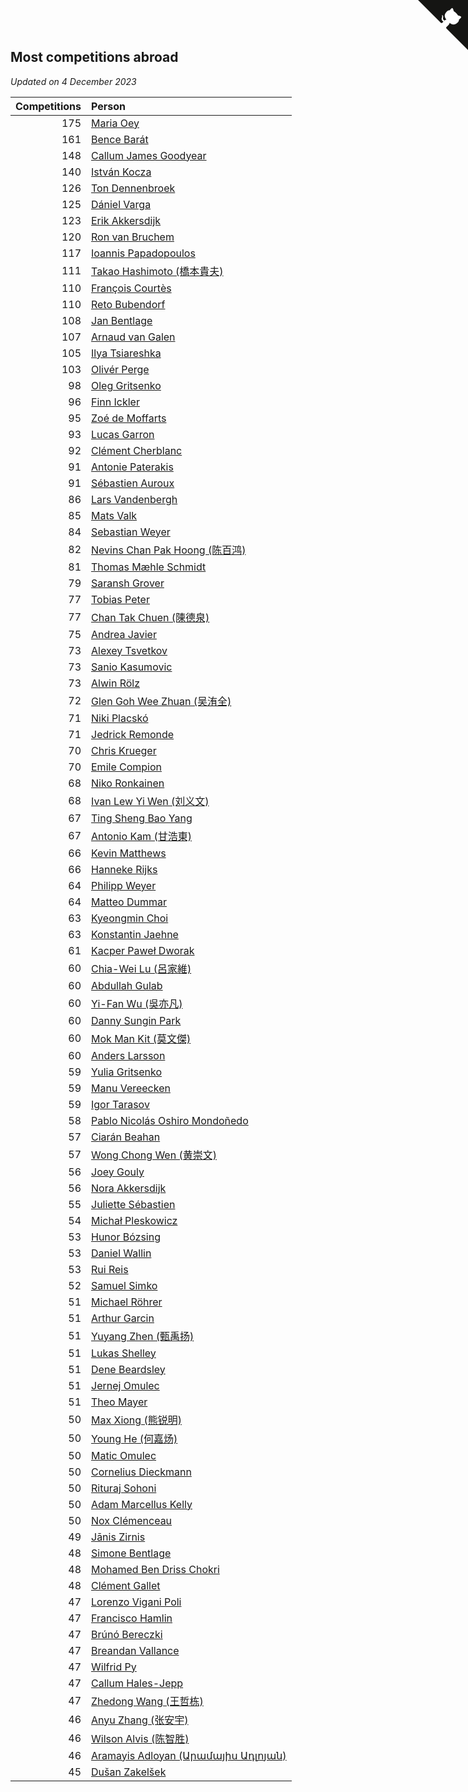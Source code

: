 ## Most competitions abroad

*Updated on  4 December 2023*

| Competitions | Person |
| ---: | :--- |
| 175 | [Maria Oey](https://www.worldcubeassociation.org/persons/2007OEYM01) |
| 161 | [Bence Barát](https://www.worldcubeassociation.org/persons/2008BARA01) |
| 148 | [Callum James Goodyear](https://www.worldcubeassociation.org/persons/2012GOOD02) |
| 140 | [István Kocza](https://www.worldcubeassociation.org/persons/2005KOCZ01) |
| 126 | [Ton Dennenbroek](https://www.worldcubeassociation.org/persons/2003DENN01) |
| 125 | [Dániel Varga](https://www.worldcubeassociation.org/persons/2008VARG01) |
| 123 | [Erik Akkersdijk](https://www.worldcubeassociation.org/persons/2005AKKE01) |
| 120 | [Ron van Bruchem](https://www.worldcubeassociation.org/persons/2003BRUC01) |
| 117 | [Ioannis Papadopoulos](https://www.worldcubeassociation.org/persons/2013PAPA01) |
| 111 | [Takao Hashimoto (橋本貴夫)](https://www.worldcubeassociation.org/persons/2007HASH01) |
| 110 | [François Courtès](https://www.worldcubeassociation.org/persons/2008COUR01) |
| 110 | [Reto Bubendorf](https://www.worldcubeassociation.org/persons/2012BUBE01) |
| 108 | [Jan Bentlage](https://www.worldcubeassociation.org/persons/2010BENT01) |
| 107 | [Arnaud van Galen](https://www.worldcubeassociation.org/persons/2006GALE01) |
| 105 | [Ilya Tsiareshka](https://www.worldcubeassociation.org/persons/2012TERE01) |
| 103 | [Olivér Perge](https://www.worldcubeassociation.org/persons/2007PERG01) |
| 98 | [Oleg Gritsenko](https://www.worldcubeassociation.org/persons/2011GRIT01) |
| 96 | [Finn Ickler](https://www.worldcubeassociation.org/persons/2012ICKL01) |
| 95 | [Zoé de Moffarts](https://www.worldcubeassociation.org/persons/2010MOFF02) |
| 93 | [Lucas Garron](https://www.worldcubeassociation.org/persons/2006GARR01) |
| 92 | [Clément Cherblanc](https://www.worldcubeassociation.org/persons/2014CHER05) |
| 91 | [Antonie Paterakis](https://www.worldcubeassociation.org/persons/2012PATE01) |
| 91 | [Sébastien Auroux](https://www.worldcubeassociation.org/persons/2008AURO01) |
| 86 | [Lars Vandenbergh](https://www.worldcubeassociation.org/persons/2003VAND01) |
| 85 | [Mats Valk](https://www.worldcubeassociation.org/persons/2007VALK01) |
| 84 | [Sebastian Weyer](https://www.worldcubeassociation.org/persons/2010WEYE02) |
| 82 | [Nevins Chan Pak Hoong (陈百鸿)](https://www.worldcubeassociation.org/persons/2010CHAN20) |
| 81 | [Thomas Mæhle Schmidt](https://www.worldcubeassociation.org/persons/2013SCHM02) |
| 79 | [Saransh Grover](https://www.worldcubeassociation.org/persons/2014GROV01) |
| 77 | [Tobias Peter](https://www.worldcubeassociation.org/persons/2014PETE03) |
| 77 | [Chan Tak Chuen (陳德泉)](https://www.worldcubeassociation.org/persons/2007CHUE01) |
| 75 | [Andrea Javier](https://www.worldcubeassociation.org/persons/2010JAVI01) |
| 73 | [Alexey Tsvetkov](https://www.worldcubeassociation.org/persons/2017TSVE02) |
| 73 | [Sanio Kasumovic](https://www.worldcubeassociation.org/persons/2009KASU01) |
| 73 | [Alwin Rölz](https://www.worldcubeassociation.org/persons/2016ROLZ01) |
| 72 | [Glen Goh Wee Zhuan (吴洧全)](https://www.worldcubeassociation.org/persons/2015ZHUA01) |
| 71 | [Niki Placskó](https://www.worldcubeassociation.org/persons/2008PLAC01) |
| 71 | [Jedrick Remonde](https://www.worldcubeassociation.org/persons/2008REMO01) |
| 70 | [Chris Krueger](https://www.worldcubeassociation.org/persons/2006KRUE01) |
| 70 | [Emile Compion](https://www.worldcubeassociation.org/persons/2007COMP01) |
| 68 | [Niko Ronkainen](https://www.worldcubeassociation.org/persons/2010RONK01) |
| 68 | [Ivan Lew Yi Wen (刘义文)](https://www.worldcubeassociation.org/persons/2012WENI01) |
| 67 | [Ting Sheng Bao Yang](https://www.worldcubeassociation.org/persons/2008BAOY01) |
| 67 | [Antonio Kam (甘浩東)](https://www.worldcubeassociation.org/persons/2017TUNG13) |
| 66 | [Kevin Matthews](https://www.worldcubeassociation.org/persons/2010MATT02) |
| 66 | [Hanneke Rijks](https://www.worldcubeassociation.org/persons/2008RIJK01) |
| 64 | [Philipp Weyer](https://www.worldcubeassociation.org/persons/2010WEYE01) |
| 64 | [Matteo Dummar](https://www.worldcubeassociation.org/persons/2017DUMM01) |
| 63 | [Kyeongmin Choi](https://www.worldcubeassociation.org/persons/2017CHOI07) |
| 63 | [Konstantin Jaehne](https://www.worldcubeassociation.org/persons/2015JAEH01) |
| 61 | [Kacper Paweł Dworak](https://www.worldcubeassociation.org/persons/2020DWOR01) |
| 60 | [Chia-Wei Lu (呂家維)](https://www.worldcubeassociation.org/persons/2007LUCH01) |
| 60 | [Abdullah Gulab](https://www.worldcubeassociation.org/persons/2014GULA02) |
| 60 | [Yi-Fan Wu (吳亦凡)](https://www.worldcubeassociation.org/persons/2010WUIF01) |
| 60 | [Danny Sungin Park](https://www.worldcubeassociation.org/persons/2015PARK13) |
| 60 | [Mok Man Kit (莫文傑)](https://www.worldcubeassociation.org/persons/2009KITM01) |
| 60 | [Anders Larsson](https://www.worldcubeassociation.org/persons/2003LARS01) |
| 59 | [Yulia Gritsenko](https://www.worldcubeassociation.org/persons/2012SIDO01) |
| 59 | [Manu Vereecken](https://www.worldcubeassociation.org/persons/2010VERE01) |
| 59 | [Igor Tarasov](https://www.worldcubeassociation.org/persons/2016TARA04) |
| 58 | [Pablo Nicolás Oshiro Mondoñedo](https://www.worldcubeassociation.org/persons/2010MOND01) |
| 57 | [Ciarán Beahan](https://www.worldcubeassociation.org/persons/2012BEAH01) |
| 57 | [Wong Chong Wen (黄崇文)](https://www.worldcubeassociation.org/persons/2014WENW01) |
| 56 | [Joey Gouly](https://www.worldcubeassociation.org/persons/2007GOUL01) |
| 56 | [Nora Akkersdijk](https://www.worldcubeassociation.org/persons/2009CHRI03) |
| 55 | [Juliette Sébastien](https://www.worldcubeassociation.org/persons/2014SEBA01) |
| 54 | [Michał Pleskowicz](https://www.worldcubeassociation.org/persons/2009PLES01) |
| 53 | [Hunor Bózsing](https://www.worldcubeassociation.org/persons/2009BOZS01) |
| 53 | [Daniel Wallin](https://www.worldcubeassociation.org/persons/2013WALL03) |
| 53 | [Rui Reis](https://www.worldcubeassociation.org/persons/2015REIS02) |
| 52 | [Samuel Simko](https://www.worldcubeassociation.org/persons/2016SIMK01) |
| 51 | [Michael Röhrer](https://www.worldcubeassociation.org/persons/2009ROHR01) |
| 51 | [Arthur Garcin](https://www.worldcubeassociation.org/persons/2014GARC27) |
| 51 | [Yuyang Zhen (甄禹扬)](https://www.worldcubeassociation.org/persons/2013ZHEN11) |
| 51 | [Lukas Shelley](https://www.worldcubeassociation.org/persons/2016SHEL03) |
| 51 | [Dene Beardsley](https://www.worldcubeassociation.org/persons/2009BEAR01) |
| 51 | [Jernej Omulec](https://www.worldcubeassociation.org/persons/2010OMUL01) |
| 51 | [Theo Mayer](https://www.worldcubeassociation.org/persons/2012MAYE01) |
| 50 | [Max Xiong (熊锐明)](https://www.worldcubeassociation.org/persons/2015XION03) |
| 50 | [Young He (何嘉炀)](https://www.worldcubeassociation.org/persons/2014HEYO01) |
| 50 | [Matic Omulec](https://www.worldcubeassociation.org/persons/2010OMUL02) |
| 50 | [Cornelius Dieckmann](https://www.worldcubeassociation.org/persons/2009DIEC01) |
| 50 | [Rituraj Sohoni](https://www.worldcubeassociation.org/persons/2012SOHO01) |
| 50 | [Adam Marcellus Kelly](https://www.worldcubeassociation.org/persons/2016KELL10) |
| 50 | [Nox Clémenceau](https://www.worldcubeassociation.org/persons/2015CLEM03) |
| 49 | [Jānis Zirnis](https://www.worldcubeassociation.org/persons/2013ZIRN01) |
| 48 | [Simone Bentlage](https://www.worldcubeassociation.org/persons/2014OHLE01) |
| 48 | [Mohamed Ben Driss Chokri](https://www.worldcubeassociation.org/persons/2015CHOK01) |
| 48 | [Clément Gallet](https://www.worldcubeassociation.org/persons/2004GALL02) |
| 47 | [Lorenzo Vigani Poli](https://www.worldcubeassociation.org/persons/2007POLI01) |
| 47 | [Francisco Hamlin](https://www.worldcubeassociation.org/persons/2012HAML01) |
| 47 | [Brúnó Bereczki](https://www.worldcubeassociation.org/persons/2008BERE01) |
| 47 | [Breandan Vallance](https://www.worldcubeassociation.org/persons/2007VALL01) |
| 47 | [Wilfrid Py](https://www.worldcubeassociation.org/persons/2016PYWI01) |
| 47 | [Callum Hales-Jepp](https://www.worldcubeassociation.org/persons/2012HALE01) |
| 47 | [Zhedong Wang (王哲栋)](https://www.worldcubeassociation.org/persons/2015WANG83) |
| 46 | [Anyu Zhang (张安宇)](https://www.worldcubeassociation.org/persons/2012ZHAN08) |
| 46 | [Wilson Alvis (陈智胜)](https://www.worldcubeassociation.org/persons/2011ALVI01) |
| 46 | [Aramayis Adloyan (Արամայիս Ադլոյան)](https://www.worldcubeassociation.org/persons/2012ADLO01) |
| 45 | [Dušan Zakelšek](https://www.worldcubeassociation.org/persons/2012ZAKE02) |


<a href="https://github.com/jonatanklosko/wca_statistics" class="github-corner" aria-label="View source on Github"><svg width="80" height="80" viewBox="0 0 250 250" style="fill:#151513; color:#fff; position: absolute; top: 0; border: 0; right: 0;" aria-hidden="true"><path d="M0,0 L115,115 L130,115 L142,142 L250,250 L250,0 Z"></path><path d="M128.3,109.0 C113.8,99.7 119.0,89.6 119.0,89.6 C122.0,82.7 120.5,78.6 120.5,78.6 C119.2,72.0 123.4,76.3 123.4,76.3 C127.3,80.9 125.5,87.3 125.5,87.3 C122.9,97.6 130.6,101.9 134.4,103.2" fill="currentColor" style="transform-origin: 130px 106px;" class="octo-arm"></path><path d="M115.0,115.0 C114.9,115.1 118.7,116.5 119.8,115.4 L133.7,101.6 C136.9,99.2 139.9,98.4 142.2,98.6 C133.8,88.0 127.5,74.4 143.8,58.0 C148.5,53.4 154.0,51.2 159.7,51.0 C160.3,49.4 163.2,43.6 171.4,40.1 C171.4,40.1 176.1,42.5 178.8,56.2 C183.1,58.6 187.2,61.8 190.9,65.4 C194.5,69.0 197.7,73.2 200.1,77.6 C213.8,80.2 216.3,84.9 216.3,84.9 C212.7,93.1 206.9,96.0 205.4,96.6 C205.1,102.4 203.0,107.8 198.3,112.5 C181.9,128.9 168.3,122.5 157.7,114.1 C157.9,116.9 156.7,120.9 152.7,124.9 L141.0,136.5 C139.8,137.7 141.6,141.9 141.8,141.8 Z" fill="currentColor" class="octo-body"></path></svg></a><style>.github-corner:hover .octo-arm{animation:octocat-wave 560ms ease-in-out}@keyframes octocat-wave{0%,100%{transform:rotate(0)}20%,60%{transform:rotate(-25deg)}40%,80%{transform:rotate(10deg)}}@media (max-width:500px){.github-corner:hover .octo-arm{animation:none}.github-corner .octo-arm{animation:octocat-wave 560ms ease-in-out}}</style>
